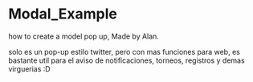 Modal_Example
=============

how to create a model pop up, Made by Alan.

solo es un pop-up estilo twitter, pero con mas funciones para web, es bastante util para el aviso de notificaciones, torneos, registros y demas virguerias :D
